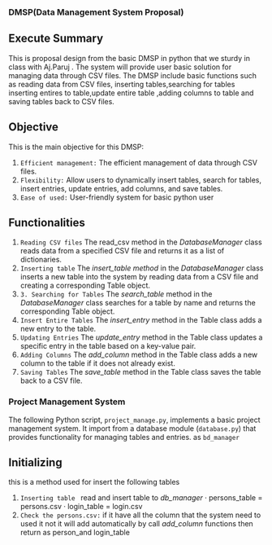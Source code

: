 ### DMSP(Data Management System Proposal)
## Execute Summary
This is proposal design from the basic DMSP in python that we sturdy in class with Aj.Paruj . The system will provide user basic solution for
managing data through CSV files. The DMSP include basic functions such as reading data from CSV files, inserting tables,searching for tables 
inserting entires to table,update entire table ,adding columns to table and saving tables back to CSV files.

## Objective
This is the main objective for this DMSP:
1. `Efficient management:` The efficient management of data through CSV files.
2. `Flexibility:` Allow users to dynamically insert tables, search for tables, insert entries, update entries, add columns, and save tables.
3. `Ease of used:` User-friendly system for basic python user

## Functionalities
1. `Reading CSV files` The read_csv method in the *DatabaseManager* class reads data from a specified CSV file and returns it as a list of dictionaries.
2. `Inserting table` The *insert_table method* in the *DatabaseManager* class inserts a new table into the system by reading data from a CSV file and creating a corresponding Table object.
3. `3. Searching for Tables` The *search_table* method in the *DatabaseManager* class searches for a table by name and returns the corresponding Table object.
4. `Insert Entire Tables` The *insert_entry* method in the Table class adds a new entry to the table.
5. `Updating Entries`
The *update_entry* method in the Table class updates a specific entry in the table based on a key-value pair.
6. `Adding Columns`
The *add_column* method in the Table class adds a new column to the table if it does not already exist.
7. `Saving Tables`
The *save_table* method in the Table class saves the table back to a CSV file.

### Project Management System
The following Python script, `project_manage.py`, implements a basic project management system. It import from a database module (`database.py`) that provides functionality for managing tables and entries. as `bd_manager`

## Initializing
this is a method used for insert the following tables
1. `Inserting table ` read and insert table to *db_manager*
    · persons_table = persons.csv
    · login_table = login.csv
2. `Check the persons.csv:` if it have all the column that the system need to used it not it will add automatically by call *add_column* functions then return as person_and login_table


